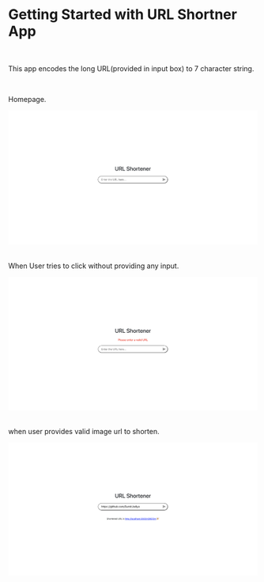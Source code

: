 # Getting Started with URL Shortner App

<br />
<p>This app encodes the long URL(provided in input box) to 7 character string.</p>

<br />
<p>Homepage.</p>

<img src="./images/frontpage.png"/>

<br />
<br />
<p>When User tries to click without providing any input.</p>

<img src="./images/noinputerror.png"/>

<br />
<br />
<p>when user provides valid image url to shorten.</p>

<img src="./images/url_encoding.png"/>
